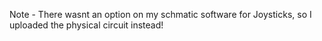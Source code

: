 Note - There wasnt an option on my schmatic software for Joysticks, so I uploaded the physical circuit instead!
